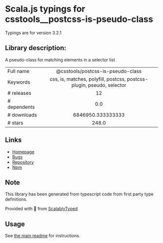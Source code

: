 
# Scala.js typings for csstools__postcss-is-pseudo-class

Typings are for version 3.2.1

## Library description:
A pseudo-class for matching elements in a selector list

|                    |                 |
| ------------------ | :-------------: |
| Full name          | @csstools/postcss-is-pseudo-class |
| Keywords           | css, is, matches, polyfill, postcss, postcss-plugin, pseudo, selector |
| # releases         | 12 |
| # dependents       | 0.0 |
| # downloads        | 6846950.333333333 |
| # stars            | 248.0 |

## Links
- [Homepage](https://github.com/csstools/postcss-plugins/tree/main/plugins/postcss-is-pseudo-class#readme)
- [Bugs](https://github.com/csstools/postcss-plugins/issues)
- [Repository](https://github.com/csstools/postcss-plugins)
- [Npm](https://www.npmjs.com/package/%40csstools%2Fpostcss-is-pseudo-class)
    


## Note
This library has been generated from typescript code from first party type definitions.

Provided with :purple_heart: from [ScalablyTyped](https://github.com/oyvindberg/ScalablyTyped)

## Usage
See [the main readme](../../readme.md) for instructions.


